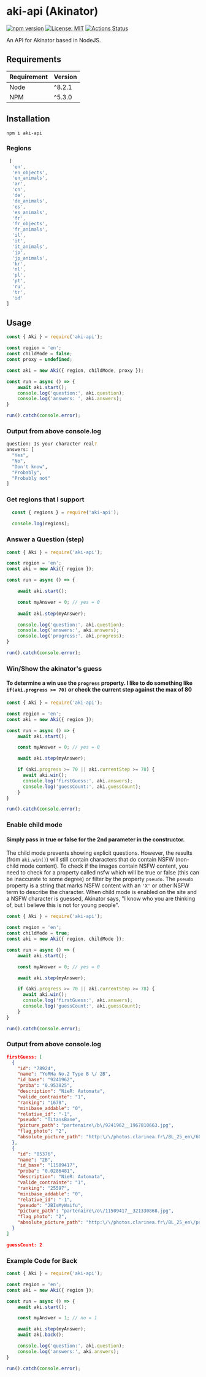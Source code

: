 # aki-api (Akinator)
[![npm version](https://badge.fury.io/js/aki-api.svg)](https://www.npmjs.com/package/aki-api)
[![License: MIT](https://img.shields.io/badge/License-MIT-blue.svg)](https://opensource.org/licenses/MIT)
[![Actions Status](https://github.com/jgoralcz/aki-api/workflows/unittest/badge.svg)](https://github.com/jgoralcz/aki-api/actions)

An API for Akinator based in NodeJS.

## Requirements
| Requirement | Version |
| ---|---|
| Node | ^8.2.1 |
| NPM | ^5.3.0 |


## Installation

``npm i aki-api``

### Regions
```js
 [
  'en',
  'en_objects',
  'en_animals',
  'ar',
  'cn',
  'de',
  'de_animals',
  'es',
  'es_animals',
  'fr',
  'fr_objects',
  'fr_animals',
  'il',
  'it',
  'it_animals',
  'jp',
  'jp_animals',
  'kr',
  'nl',
  'pl',
  'pt',
  'ru',
  'tr',
  'id'
]
```


## Usage

```js
const { Aki } = require('aki-api');

const region = 'en';
const childMode = false;
const proxy = undefined;

const aki = new Aki({ region, childMode, proxy });

const run = async () => {
    await aki.start();
    console.log('question:', aki.question);
    console.log('answers: ', aki.answers);
}

run().catch(console.error);
```

### Output from above console.log

```bash
question: Is your character real?
answers: [  
  "Yes",
  "No",
  "Don't know",
  "Probably",
  "Probably not"
]
```

### Get regions that I support
```js
  const { regions } = require('aki-api');
  
  console.log(regions);
```


### Answer a Question (step)
```js
const { Aki } = require('aki-api');

const region = 'en';
const aki = new Aki({ region });

const run = async () => {

    await aki.start();

    const myAnswer = 0; // yes = 0
    
    await aki.step(myAnswer);

    console.log('question:', aki.question);
    console.log('answers:', aki.answers);
    console.log('progress:', aki.progress);
}

run().catch(console.error);
```

### Win/Show the akinator's guess
#### To determine a win use the `progress` property. I like to do something like `if(aki.progress >= 70)` or check the current step against the max of 80

```js
const { Aki } = require('aki-api');

const region = 'en';
const aki = new Aki({ region });

const run = async () => {
    await aki.start();

    const myAnswer = 0; // yes = 0

    await aki.step(myAnswer);

    if (aki.progress >= 70 || aki.currentStep >= 78) {
      await aki.win();
      console.log('firstGuess:', aki.answers);
      console.log('guessCount:', aki.guessCount);
    }
}

run().catch(console.error);
```

### Enable child mode
#### Simply pass in true or false for the 2nd parameter in the constructor.
The child mode prevents showing explicit questions. However, the results (from `aki.win()`) will still contain characters that do contain NSFW (non-child mode content). To check if the images contain NSFW content, you need to check for a property called nsfw which will be true or false (this can be inaccurate to some degree) or filter by the property `pseudo`. The `pseudo` property is a string that marks NSFW content with an `'X'` or other NSFW term to describe the character. When child mode is enabled on the site and a NSFW character is guessed, Akinator says, "I know who you are thinking of, but I believe this is not for young people".

```js
const { Aki } = require('aki-api');

const region = 'en';
const childMode = true;
const aki = new Aki({ region, childMode });

const run = async () => {
    await aki.start();

    const myAnswer = 0; // yes = 0

    await aki.step(myAnswer);

    if (aki.progress >= 70 || aki.currentStep >= 78) {
      await aki.win();
      console.log('firstGuess:', aki.answers);
      console.log('guessCount:', aki.guessCount);
    }
}

run().catch(console.error);
```

### Output from above console.log

```json
firstGuess: [
  {
    "id": "78924",
    "name": "YoRHa No.2 Type B \/ 2B",
    "id_base": "9241962",
    "proba": "0.953825",
    "description": "NieR: Automata",
    "valide_contrainte": "1",
    "ranking": "1678",
    "minibase_addable": "0",
    "relative_id": "-1",
    "pseudo": "TitansBane",
    "picture_path": "partenaire\/b\/9241962__1967810663.jpg",
    "flag_photo": "2",
    "absolute_picture_path": "http:\/\/photos.clarinea.fr\/BL_25_en\/600\/partenaire\/b\/9241962__1967810663.jpg"
  },
  {
    "id": "85376",
    "name": "2B",
    "id_base": "11509417",
    "proba": "0.0286481",
    "description": "NieR: Automata",
    "valide_contrainte": "1",
    "ranking": "25597",
    "minibase_addable": "0",
    "relative_id": "-1",
    "pseudo": "2BIsMyWaifu",
    "picture_path": "partenaire\/o\/11509417__321330868.jpg",
    "flag_photo": "2",
    "absolute_picture_path": "http:\/\/photos.clarinea.fr\/BL_25_en\/partenaire\/o\/11509417__321330868.jpg"
  }
]

guessCount: 2
```

### Example Code for Back
```js
const { Aki } = require('aki-api');

const region = 'en';
const aki = new Aki({ region });

const run = async () => {
    await aki.start();

    const myAnswer = 1; // no = 1

    await aki.step(myAnswer);
    await aki.back();

    console.log('question:', aki.question);
    console.log('answers:', aki.answers);
}

run().catch(console.error);
```

